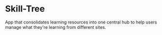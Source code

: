 # Skill-Tree
App that consolidates learning resources into one central hub to help users manage what they're learning from different sites.

